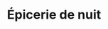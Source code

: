 ---
title: "Épicerie de nuit"
url: /toulouse/epicerie-de-nuit-place-jeanne-darc/
shop: commodité
---